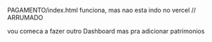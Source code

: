 PAGAMENTO/index.html funciona, mas nao esta indo no vercel // ARRUMADO

vou comeca a fazer outro Dashboard mas pra adicionar patrimonios
